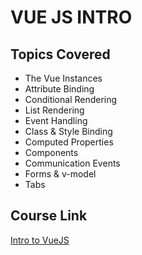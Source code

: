 # VUE JS INTRO

## Topics Covered

- The Vue Instances
- Attribute Binding
- Conditional Rendering
- List Rendering
- Event Handling
- Class & Style Binding
- Computed Properties
- Components
- Communication Events
- Forms & v-model
- Tabs

## Course Link
[Intro to VueJS](https://www.vuemastery.com/courses/intro-to-vue-js)
